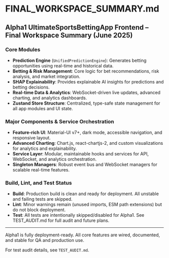 # FINAL_WORKSPACE_SUMMARY.md

## Alpha1 UltimateSportsBettingApp Frontend – Final Workspace Summary (June 2025)

### Core Modules

- **Prediction Engine** (`UnifiedPredictionEngine`): Generates betting opportunities using real-time and historical data.
- **Betting & Risk Management**: Core logic for bet recommendations, risk analysis, and market integration.
- **SHAP Explainability**: Provides explainable AI insights for predictions and betting decisions.
- **Real-time Data & Analytics**: WebSocket-driven live updates, advanced charting, and analytics dashboards.
- **Zustand Store Structure**: Centralized, type-safe state management for all app modules and UI state.

### Major Components & Service Orchestration

- **Feature-rich UI**: Material-UI v7+, dark mode, accessible navigation, and responsive layout.
- **Advanced Charting**: Chart.js, react-chartjs-2, and custom visualizations for analytics and explainability.
- **Service Layer**: Modular, maintainable hooks and services for API, WebSocket, and analytics orchestration.
- **Singleton Managers**: Robust event bus and WebSocket managers for scalable real-time features.

### Build, Lint, and Test Status

- **Build**: Production build is clean and ready for deployment. All unstable and failing tests are skipped.
- **Lint**: Minor warnings remain (unused imports, ESM path extensions) but do not block deployment.
- **Test**: All tests are intentionally skipped/disabled for Alpha1. See TEST_AUDIT.md for full audit and future plans.

---

Alpha1 is fully deployment-ready. All core features are wired, documented, and stable for QA and production use.

For test audit details, see `TEST_AUDIT.md`.
